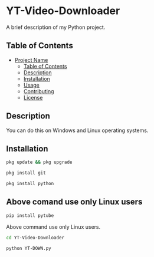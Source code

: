 # YT-Video-Downloader


A brief description of my Python project.

## Table of Contents

- [Project Name](#project-name)
  - [Table of Contents](#table-of-contents)
  - [Description](#description)
  - [Installation](#installation)
  - [Usage](#usage)
  - [Contributing](#contributing)
  - [License](#license)

## Description
You can do this on Windows and Linux operating systems.
## Installation
```bash
pkg update && pkg upgrade
```
```bash
pkg install git
```
```bash
pkg install python
```
## Above comand use only Linux users
```bash
pip install pytube
```
Above command use only Linux users.
```bash
cd YT-Video-Downloader
```
```bash
python YT-DOWN.py
```

